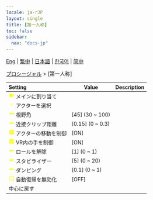 ```yaml
---
locale: ja-rJP
layout: single
title: [第一人称]
toc: false
sidebar:
  nav: "docs-jp"
---
```

[Eng](/dancexr/menu/2025.4/motion/first_person) | [繁中](/tw/dancexr/menu/2025.4/motion/first_person) | [日本語](/jp/dancexr/menu/2025.4/motion/first_person) | [한국어](/kr/dancexr/menu/2025.4/motion/first_person) | [简中](/zh/dancexr/menu/2025.4/motion/first_person)

[プロシージャル](../menu#プロシージャル) > [第一人称]



| Setting | Value | Description |
| :--- | --- | :--- |
|<nobr><img src="/images/icon/ic_videocam.png" alt="videocam icon"/> メインに割り当て</nobr>|| 
|<nobr><img src="/images/icon/ic_chevron.png" alt="chevron icon"/> アクターを選択</nobr>|  |  |
|<nobr><img src="/images/icon/ic_slider.png" alt="slider icon"/> 視野角</nobr>| [45] (30 ~ 100) | 
|<nobr><img src="/images/icon/ic_slider.png" alt="slider icon"/> 近接クリップ距離</nobr>| [0.15] (0 ~ 0.3) | 
|<nobr><img src="/images/icon/ic_check_on.png" alt="check on icon"/> アクターの移動を制御</nobr>| [ON] | 
|<nobr><img src="/images/icon/ic_check_on.png" alt="check on icon"/> VR内の手を制御</nobr>| [ON] | 
|<nobr><img src="/images/icon/ic_slider.png" alt="slider icon"/> ロールを解除</nobr>| [1] (0 ~ 1) | 
|<nobr><img src="/images/icon/ic_slider.png" alt="slider icon"/> スタビライザー</nobr>| [5] (0 ~ 20) | 
|<nobr><img src="/images/icon/ic_slider.png" alt="slider icon"/> ダンピング</nobr>| [0.1] (0 ~ 1) | 
|<nobr><img src="/images/icon/ic_check_off.png" alt="check off icon"/> 自動復帰を無効化</nobr>| [OFF] | 
|<nobr> 中心に戻す</nobr>|| 
